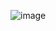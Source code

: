 ![image](https://github.com/solace-design/.github/assets/47279613/adfec1f0-4c66-4b34-be65-3386ab3940be)
